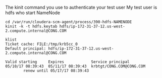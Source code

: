 The kinit command you use to authenticate your test user
My test user is hdfs who start NameNode
```
cd /var/run/cloudera-scm-agent/process/390-hdfs-NAMENODE
kinit -k -t hdfs.keytab hdfs/ip-172-31-37-12.us-west-2.compute.internal@CONG.COM

klist
Ticket cache: FILE:/tmp/krb5cc_0
Default principal: hdfs/ip-172-31-37-12.us-west-2.compute.internal@CONG.COM

Valid starting     Expires            Service principal
05/10/17 08:39:43  05/11/17 08:39:43  krbtgt/CONG.COM@CONG.COM
        renew until 05/17/17 08:39:43
```